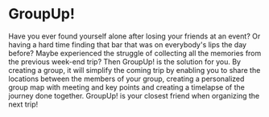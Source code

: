 # GroupUp!
Have you ever found yourself alone after losing your friends at an event? Or having a hard time finding that bar that was on everybody's lips the day before? Maybe experienced the struggle of collecting all the memories from the previous week-end trip? Then GroupUp! is the solution for you. By creating a group, it will simplify the coming trip by enabling you to share the locations between the members of your group, creating a personalized group map with meeting and key points and creating a timelapse of the journey done together. GroupUp! is your closest friend when organizing the next trip!
